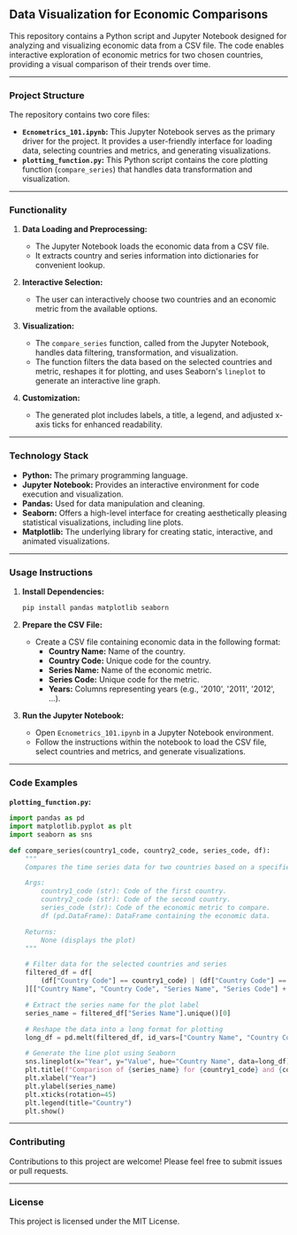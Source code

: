 ## Data Visualization for Economic Comparisons

This repository contains a Python script and Jupyter Notebook designed for analyzing and visualizing economic data from a CSV file. The code enables interactive exploration of economic metrics for two chosen countries, providing a visual comparison of their trends over time.

---

### Project Structure

The repository contains two core files:

- **`Ecnometrics_101.ipynb`:** This Jupyter Notebook serves as the primary driver for the project. It provides a user-friendly interface for loading data, selecting countries and metrics, and generating visualizations.
- **`plotting_function.py`:** This Python script contains the core plotting function (`compare_series`) that handles data transformation and visualization.
  
---

### Functionality

1. **Data Loading and Preprocessing:** 
   - The Jupyter Notebook loads the economic data from a CSV file.
   - It extracts country and series information into dictionaries for convenient lookup.

2. **Interactive Selection:** 
   - The user can interactively choose two countries and an economic metric from the available options.

3. **Visualization:** 
   - The `compare_series` function, called from the Jupyter Notebook, handles data filtering, transformation, and visualization.
   - The function filters the data based on the selected countries and metric, reshapes it for plotting, and uses Seaborn's `lineplot` to generate an interactive line graph.

4. **Customization:** 
   - The generated plot includes labels, a title, a legend, and adjusted x-axis ticks for enhanced readability.
     
---

### Technology Stack

- **Python:** The primary programming language.
- **Jupyter Notebook:** Provides an interactive environment for code execution and visualization.
- **Pandas:** Used for data manipulation and cleaning.
- **Seaborn:** Offers a high-level interface for creating aesthetically pleasing statistical visualizations, including line plots.
- **Matplotlib:** The underlying library for creating static, interactive, and animated visualizations.

---

### Usage Instructions

1. **Install Dependencies:**
   ```bash
   pip install pandas matplotlib seaborn
   ```

2. **Prepare the CSV File:**
   - Create a CSV file containing economic data in the following format:
     - **Country Name:** Name of the country.
     - **Country Code:** Unique code for the country.
     - **Series Name:** Name of the economic metric.
     - **Series Code:** Unique code for the metric.
     - **Years:** Columns representing years (e.g., '2010', '2011', '2012', ...).

3. **Run the Jupyter Notebook:**
   - Open `Ecnometrics_101.ipynb` in a Jupyter Notebook environment.
   - Follow the instructions within the notebook to load the CSV file, select countries and metrics, and generate visualizations.

---

### Code Examples

**`plotting_function.py`:**

```python
import pandas as pd
import matplotlib.pyplot as plt
import seaborn as sns

def compare_series(country1_code, country2_code, series_code, df):
    """
    Compares the time series data for two countries based on a specified series code.

    Args:
        country1_code (str): Code of the first country.
        country2_code (str): Code of the second country.
        series_code (str): Code of the economic metric to compare.
        df (pd.DataFrame): DataFrame containing the economic data.

    Returns:
        None (displays the plot)
    """

    # Filter data for the selected countries and series
    filtered_df = df[
        (df["Country Code"] == country1_code) | (df["Country Code"] == country2_code)
    ][["Country Name", "Country Code", "Series Name", "Series Code"] + list(df.columns[5:])]

    # Extract the series name for the plot label
    series_name = filtered_df["Series Name"].unique()[0]

    # Reshape the data into a long format for plotting
    long_df = pd.melt(filtered_df, id_vars=["Country Name", "Country Code"], var_name="Year", value_name="Value")

    # Generate the line plot using Seaborn
    sns.lineplot(x="Year", y="Value", hue="Country Name", data=long_df)
    plt.title(f"Comparison of {series_name} for {country1_code} and {country2_code}")
    plt.xlabel("Year")
    plt.ylabel(series_name)
    plt.xticks(rotation=45)
    plt.legend(title="Country")
    plt.show()

```
---

### Contributing

Contributions to this project are welcome! Please feel free to submit issues or pull requests.

---

### License

This project is licensed under the MIT License.


